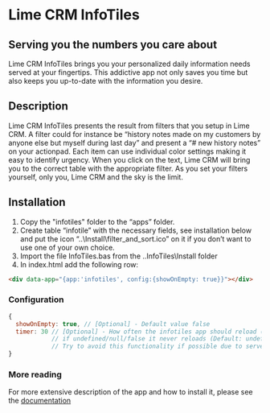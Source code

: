 # Lime CRM InfoTiles
## Serving you the numbers you care about
Lime CRM InfoTiles brings you your personalized daily information needs served at your fingertips. This addictive app not only saves you time but also keeps you up-to-date with the information you desire. 
## Description
Lime CRM InfoTiles presents the result from filters that you setup in Lime CRM. A filter could for instance be “history notes made on my customers by anyone else but myself during last day” and present a “# new history notes” on your actionpad. 
Each item can use individual color settings making it easy to identify urgency.
When you click on the text, Lime CRM will bring you to the correct table with the appropriate filter.
As you set your filters yourself, only you, Lime CRM and the sky is the limit.
## Installation
1. Copy the "infotiles" folder to the “apps” folder.
2. Create table “infotile” with the necessary fields, see installation below and put the icon “..\Install\filter_and_sort.ico” on it if you don’t want to use one of your own choice.
3. Import the file InfoTiles.bas from the ..InfoTiles\Install folder
4. In index.html add the following row: 
``` html
<div data-app="{app:'infotiles', config:{showOnEmpty: true}}"></div>
```
### Configuration
``` js
{
  showOnEmpty: true, // [Optional] - Default value false
  timer: 30 // [Optional] - How often the infotiles app should reload (in Seconds), 
            // if undefined/null/false it never reloads (Default: undefined)
            // Try to avoid this functionality if possible due to server performance and user experience
}
```

### More reading
For more extensive description of the app and how to install it, please see the <a href="https://raw.githubusercontent.com/Lundalogik/LimeBootstrapAppStore/master/infotiles/Docs/Lime CRM InfoTiles.docx" download >documentation</a>
